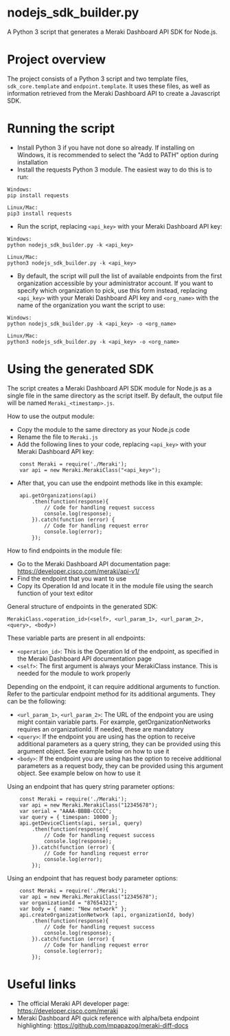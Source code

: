 # nodejs_sdk_builder.py
A Python 3 script that generates a Meraki Dashboard API SDK for Node.js.

# Project overview
The project consists of a Python 3 script and two template files, `sdk_core.template` and `endpoint.template`. It uses these files, as well as information retrieved from the Meraki Dashboard API to create a Javascript SDK.

# Running the script
* Install Python 3 if you have not done so already. If installing on Windows, it is recommended to select the "Add to PATH" option during installation
* Install the requests Python 3 module. The easiest way to do this is to run:
```
Windows:
pip install requests

Linux/Mac:
pip3 install requests
```

* Run the script, replacing `<api_key>` with your Meraki Dashboard API key:
```
Windows:
python nodejs_sdk_builder.py -k <api_key>

Linux/Mac:
python3 nodejs_sdk_builder.py -k <api_key>
```

* By default, the script will pull the list of available endpoints from the first organization accessible by your administrator account. If you want to specify which organization to pick, use this form instead, replacing `<api_key>` with your Meraki Dashboard API key and `<org_name>` with the name of the organization you want the script to use:
```
Windows:
python nodejs_sdk_builder.py -k <api_key> -o <org_name>

Linux/Mac:
python3 nodejs_sdk_builder.py -k <api_key> -o <org_name>
```

# Using the generated SDK
The script creates a Meraki Dashboard API SDK module for Node.js as a single file in the same directory as the script itself. By default, the output file will be named `Meraki_<timestamp>.js`.
    
How to use the output module:
* Copy the module to the same directory as your Node.js code
* Rename the file to `Meraki.js`
* Add the following lines to your code, replacing `<api_key>` with your Meraki Dashboard API key:
```
    const Meraki = require('./Meraki');
    var api = new Meraki.MerakiClass("<api_key>");
```
* After that, you can use the endpoint methods like in this example:
```
    api.getOrganizations(api)
        .then(function(response){
            // Code for handling request success
            console.log(response);
        }).catch(function (error) {
            // Code for handling request error
            console.log(error);
        });
```
        
How to find endpoints in the module file:
* Go to the Meraki Dashboard API documentation page: https://developer.cisco.com/meraki/api-v1/
* Find the endpoint that you want to use
* Copy its Operation Id and locate it in the module file using the search function of your text editor

General structure of endpoints in the generated SDK:
```
MerakiClass.<operation_id>(<self>, <url_param_1>, <url_param_2>, <query>, <body>)

```
    
These variable parts are present in all endpoints:
* `<operation_id>`: This is the Operation Id of the endpoint, as specified in the Meraki Dashboard API documentation page
* `<self>`: The first argument is always your MerakiClass instance. This is needed for the module to work properly 
    
Depending on the endpoint, it can require additional arguments to function. Refer to the particular endpoint method for its additional arguments. They can be the following:
* `<url_param_1>`, `<url_param_2>`: The URL of the endpoint you are using might contain variable parts. For example, getOrganizationNetworks requires an organizationId. If needed, these are mandatory
* `<query>`: If the endpoint you are using has the option to receive additional parameters as a query string, they can be provided using this argument object. See example below on how to use it
* `<body>`: If the endpoint you are using has the option to receive additional parameters as a request body, they can be provided using this argument object. See example below on how to use it
        
Using an endpoint that has query string parameter options:
```
    const Meraki = require('./Meraki');
    var api = new Meraki.MerakiClass("12345678");
    var serial = "AAAA-BBBB-CCCC";
    var query = { timespan: 10000 };
    api.getDeviceClients(api, serial, query)
        .then(function(response){
            // Code for handling request success
            console.log(response);
        }).catch(function (error) {
            // Code for handling request error
            console.log(error);
        });
```
        
Using an endpoint that has request body parameter options:
```
    const Meraki = require('./Meraki');
    var api = new Meraki.MerakiClass("12345678");
    var organizationId = "87654321";
    var body = { name: "New network" };
    api.createOrganizationNetwork (api, organizationId, body)
        .then(function(response){
            // Code for handling request success
            console.log(response);
        }).catch(function (error) {
            // Code for handling request error
            console.log(error);
        });
```

# Useful links
* The official Meraki API developer page: https://developer.cisco.com/meraki
* Meraki Dashboard API quick reference with alpha/beta endpoint highlighting: https://github.com/mpapazog/meraki-diff-docs
